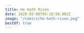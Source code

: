 ```yaml
---
title: He Hath Risen
date: 2020-03-08T05:18:58.802Z
image: "/comics/he-hath-risen.png"
bestOf: true
---
```

